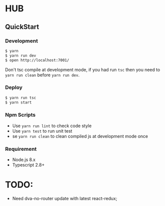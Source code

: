 # HUB

## QuickStart

### Development

```bash
$ yarn
$ yarn run dev
$ open http://localhost:7001/
```

Don't tsc compile at development mode, if you had run `tsc` then you need to `yarn run clean` before `yarn run dev`.

### Deploy

```bash
$ yarn run tsc
$ yarn start
```

### Npm Scripts

-   Use `yarn run lint` to check code style
-   Use `yarn test` to run unit test
-   se `yarn run clean` to clean compiled js at development mode once

### Requirement

-   Node.js 8.x
-   Typescript 2.8+


# TODO:
-  Need dva-no-router update with latest react-redux;

